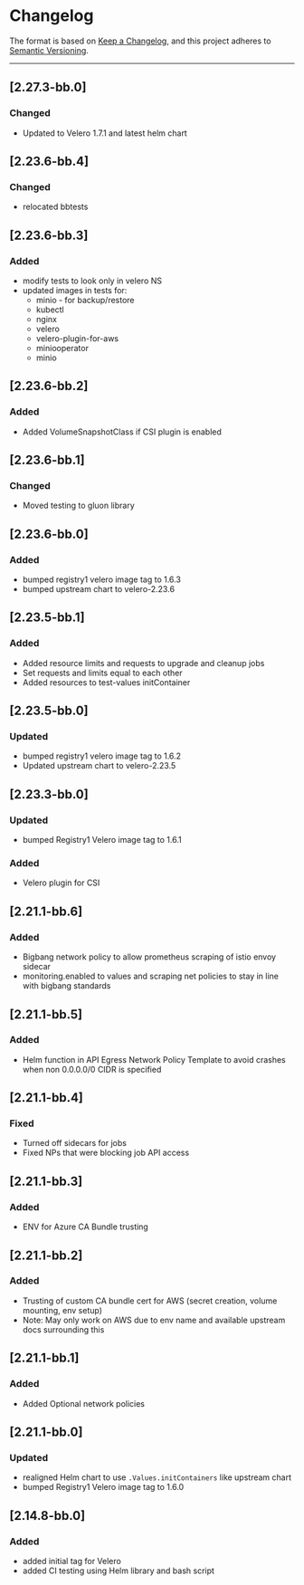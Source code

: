 # Changelog

The format is based on [Keep a Changelog](https://keepachangelog.com/en/1.0.0/), and this project adheres to [Semantic Versioning](https://semver.org/spec/v2.0.0.html).

---

## [2.27.3-bb.0]
### Changed
- Updated to Velero 1.7.1 and latest helm chart

## [2.23.6-bb.4]
### Changed
- relocated bbtests

## [2.23.6-bb.3]
### Added
- modify tests to look only in velero NS
- updated images in tests for:
  - minio - for backup/restore
  - kubectl
  - nginx
  - velero
  - velero-plugin-for-aws
  - miniooperator
  - minio

## [2.23.6-bb.2]
### Added
- Added VolumeSnapshotClass if CSI plugin is enabled

## [2.23.6-bb.1]
### Changed
- Moved testing to gluon library

## [2.23.6-bb.0]
### Added
- bumped registry1 velero image tag to 1.6.3
- bumped upstream chart to velero-2.23.6

## [2.23.5-bb.1]
### Added
- Added resource limits and requests to upgrade and cleanup jobs
- Set requests and limits equal to each other 
- Added resources to test-values initContainer

## [2.23.5-bb.0]
### Updated
- bumped registry1 velero image tag to 1.6.2
- Updated upstream chart to velero-2.23.5

## [2.23.3-bb.0]
### Updated
- bumped Registry1 Velero image tag to 1.6.1
### Added
- Velero plugin for CSI

## [2.21.1-bb.6]
### Added
- Bigbang network policy to allow prometheus scraping of istio envoy sidecar
- monitoring.enabled to values and scraping net policies to stay in line with bigbang standards

## [2.21.1-bb.5]
### Added
- Helm function in API Egress Network Policy Template to avoid crashes when non 0.0.0.0/0 CIDR is specified

## [2.21.1-bb.4]
### Fixed
- Turned off sidecars for jobs
- Fixed NPs that were blocking job API access

## [2.21.1-bb.3]
### Added
- ENV for Azure CA Bundle trusting

## [2.21.1-bb.2]
### Added
- Trusting of custom CA bundle cert for AWS (secret creation, volume mounting, env setup)
- Note: May only work on AWS due to env name and available upstream docs surrounding this

## [2.21.1-bb.1]
### Added
- Added Optional network policies

## [2.21.1-bb.0]
### Updated
- realigned Helm chart to use `.Values.initContainers` like upstream chart
- bumped Registry1 Velero image tag to 1.6.0

## [2.14.8-bb.0]
### Added
- added initial tag for Velero
- added CI testing using Helm library and bash script

